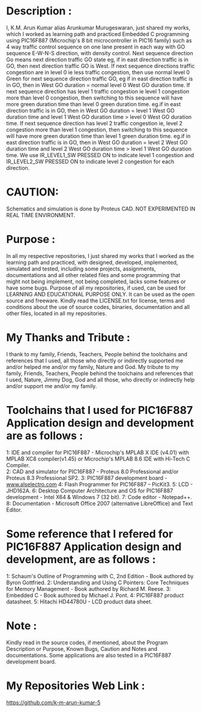 ﻿Description :
=============
I,  K.M. Arun Kumar alias Arunkumar Murugeswaran, just shared my works, which I worked as learning path and practiced Embedded C programming using PIC16F887 (Microchip's 8 bit microcontroller in PIC16 family) such as 4 way traffic control sequence on one lane present in each way with GO sequence E-W-N-S
direction, with density control. Next sequence direction Go means next direction traffic GO state eg, if in east direction traffic is
in GO, then next direction traffic GO is West. If next sequence directions traffic congestion are in level 0 ie less traffic congestion,
then use normal level 0 Green for next sequence direction traffic GO, eg if in east direction traffic is in GO, then in West GO duration = normal level 0 West GO duration time. If next sequence direction has level 1 traffic congestion ie level 1 congestion more than level 0 congestion, then switching to this sequence will have more green duration time than level 0 green duration time. eg.if in east direction traffic is in GO, then in West GO duration = level 1 West GO
duration time and level 1 West GO duration time > level 0 West GO duration time. If next sequence direction has level 2 traffic congestion ie, level 2 congestion more than level 1 congestion, then switching to this sequence will have more green duration time than level 1 green duration time. eg.if in east direction traffic is in GO, then in West GO duration = level 2 West GO duration time and level 2 West GO duration time > level 1 West GO duration time. We use IR_LEVEL1_SW PRESSED ON to indicate level 1 congestion and IR_LEVEL2_SW PRESSED ON to indicate level 2 congestion for each direction.

CAUTION:
========
Schematics and simulation is done by Proteus CAD. NOT EXPERIMENTED IN REAL TIME ENVIRONMENT.

Purpose :
=========
In all my respective repositories, I just shared my works that I worked as the learning path and practiced, with designed, developed, implemented, simulated and tested, including some projects, assignments, documentations and all other related files and some programming that might not being implement, not being completed, lacks some features or have some bugs. Purpose of all my repositories, if used, can be used for LEARNING AND EDUCATIONAL PURPOSE ONLY. It can be used as the open source and freeware. Kindly read the LICENSE.txt for license, terms and conditions about the use of source codes, binaries, documentation and all other files, located in all my repositories. 

My Thanks and Tribute :
========================
I thank to my family, Friends, Teachers, People behind the toolchains and references that I used, all those who directly or indirectly supported me and/or helped me and/or my family, Nature and God. My tribute to my family, Friends, Teachers, People behind the toolchains and references that I used, Nature, Jimmy Dog, God and all those, who directly or indirectly help and/or support me and/or my family.

Toolchains that I used for PIC16F887 Application design and development are as follows :
=========================================================================================
1: IDE and compiler for PIC16F887                                           - Microchip's MPLAB X IDE (v4.01) with MPLAB XC8 compiler(v1.45) or
                                                                              Microchip's MPLAB 8.6 IDE with Hi-Tech C Compiler.  
2: CAD and simulator for PIC16F887                                          - Proteus 8.0 Professional and/or Proteus 8.3 Professional SP2.
3: PIC16F887 development board                                              - www.alselectro.com 
4: Flash Programmer for PIC16F887                                           – PicKit3.
5: LCD                                                                      - JHD162A.
6: Desktop Computer Architecture and OS for PIC16F887 development           - Intel X64 & Windows 7 (32 bit).
7: Code editor                                                              - Notepad++.
8: Documentation                                                            - Microsoft Office 2007 (alternative LibreOffice) and Text Editor.

Some reference that I refered for PIC16F887  Application design and development, are as follows :
==================================================================================================
1: Schaum's Outline of Programming with C, 2nd Edition - Book authored by Byron Gottfried.
2: Understanding and Using C Pointers: Core Techniques for Memory Management - Book authored by Richard M. Reese. 
3: Embedded C - Book authored by Michael J. Pont.
4: PIC16F887 product datasheet.
5: Hitachi HD44780U - LCD product data sheet.

Note :
======
Kindly read in the source codes, if mentioned, about the Program Description or Purpose, Known Bugs, Caution and Notes and documentations. Some applications are also tested in a PIC16F887 development board.

My Repositories Web Link :
==========================
https://github.com/k-m-arun-kumar-5

